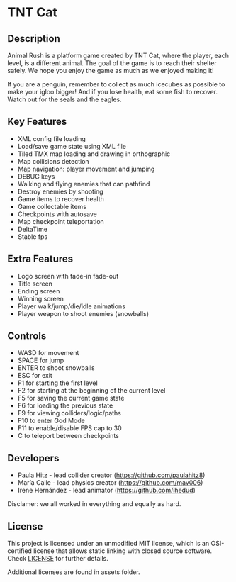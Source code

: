 # TNT Cat

## Description

Animal Rush is a platform game created by TNT Cat, where the player, each level, is a different animal. The goal of the game is to reach their shelter safely. We hope you enjoy the game as much as we enjoyed making it! 

If you are a penguin, remember to collect as much icecubes as possible to make your igloo bigger! And if you lose health, eat some fish to recover. Watch out for the seals and the eagles.

## Key Features

 - XML config file loading
 - Load/save game state using XML file
 - Tiled TMX map loading and drawing in orthographic
 - Map collisions detection
 - Map navigation: player movement and jumping
 - DEBUG keys
 - Walking and flying enemies that can pathfind
 - Destroy enemies by shooting
 - Game items to recover health
 - Game collectable items
 - Checkpoints with autosave
 - Map checkpoint teleportation
 - DeltaTime
 - Stable fps
 
## Extra Features
 
  - Logo screen with fade-in fade-out
  - Title screen
  - Ending screen
  - Winning screen
  - Player walk/jump/die/idle animations
  - Player weapon to shoot enemies (snowballs)
  
## Controls

 - WASD for movement
 - SPACE for jump
 - ENTER to shoot snowballs
 - ESC for exit
 - F1 for starting the first level
 - F2 for starting at the beginning of the current level
 - F5 for saving the current game state
 - F6 for loading the previous state
 - F9 for viewing colliders/logic/paths
 - F10 to enter God Mode
 - F11 to enable/disable FPS cap to 30
 - C to teleport between checkpoints

## Developers

 - Paula Hitz - lead collider creator (https://github.com/paulahitz8)
 - María Calle - lead physics creator (https://github.com/mav006)
 - Irene Hernández - lead animator (https://github.com/ihedud)

Disclamer: we all worked in everything and equally as hard.

## License

This project is licensed under an unmodified MIT license, which is an OSI-certified license that allows static linking with closed source software. Check [LICENSE](LICENSE) for further details.

Additional licenses are found in assets folder.
